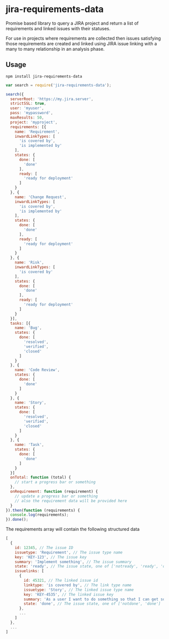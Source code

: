 # jira-requirements-data

Promise based library to query a JIRA project and return a list of requirements and linked issues with their statuses.

For use in projects where requirements are collected then issues satisfying those requirements are created and linked using JIRA issue linking with a many to many relationship in an analysis phase.

Usage
-----

```
npm install jira-requirements-data
```

```javascript
var search = require('jira-requirements-data');

search({
  serverRoot: 'https://my.jira.server',
  strictSSL: true,
  user: 'myuser',
  pass: 'mypassword',
  maxResults: 50,
  project: 'myproject',
  requirements: [{
    name: 'Requirement',
    inwardLinkTypes: [
      'is covered by',
      'is implemented by'
    ],
    states: {
      done: [
        'done'
      ],
      ready: [
        'ready for deployment'
      ]
    }
  }, {
    name: 'Change Request',
    inwardLinkTypes: [
      'is covered by',
      'is implemented by'
    ],
    states: {
      done: [
        'done'
      ],
      ready: [
        'ready for deployment'
      ]
    }
  }, {
    name: 'Risk',
    inwardLinkTypes: [
      'is covered by'
    ],
    states: {
      done: [
        'done'
      ],
      ready: [
        'ready for deployment'
      ]
    }
  }],
  tasks: [{
    name: 'Bug',
    states: {
      done: [
        'resolved',
        'verified',
        'closed'
      ]
    }
  }, {
    name: 'Code Review',
    states: {
      done: [
        'done'
      ]
    }
  }, {
    name: 'Story',
    states: {
      done: [
        'resolved',
        'verified',
        'closed'
      ]
    }
  }, {
    name: 'Task',
    states: {
      done: [
        'done'
      ]
    }
  }]
  onTotal: function (total) {
    // start a progress bar or something
  },
  onRequirement: function (requirement) {
    // update a progress bar or something
    // also the requirement data will be provided here
  }
}).then(function (requirements) {
  console.log(requirements);
}).done();
```

The requirements array will contain the following structured data

```javascript
[
  {
    id: 12345, // The issue ID
    issuetype: 'Requirement', // The issue type name
    key: 'KEY-123', // The issue key
    summary: 'Implement something', // The issue summary
    state: 'ready', // The issue state, one of ['notready', 'ready', 'done']
    issuelinks: [
      {
        id: 45321, // The linked issue id
        linktype: 'is covered by', // The link type name
        issuetype: 'Story', // The linked issue type name
        key: 'KEY-4535', // The linked issue key
        summary: 'As a user I want to do something so that I can get something', // The linked issue summary
        state: 'done', // The issue state, one of ['notdone', 'done']
      },
      ...
    ]
  },
  ...
]
```
